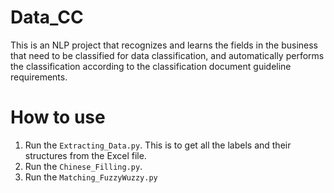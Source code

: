 # Data_CC
This is an NLP project that recognizes and learns the fields in the business that need to be classified for data classification, and automatically performs the classification according to the classification document guideline requirements.

# How to use
1. Run the `Extracting_Data.py`. This is to get all the labels and their structures from the Excel file.
2. Run the `Chinese_Filling.py`.
3. Run the `Matching_FuzzyWuzzy.py`
